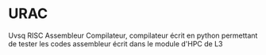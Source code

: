 # URAC
Uvsq RISC Assembleur Compilateur, compilateur écrit en python permettant de tester les codes assembleur écrit dans le module d'HPC de L3
